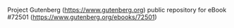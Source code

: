 Project Gutenberg (https://www.gutenberg.org) public repository
for eBook #72501 (https://www.gutenberg.org/ebooks/72501)
